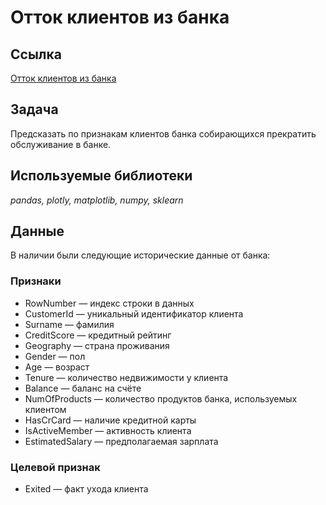 # Отток клиентов из банка

## Ссылка
[Отток клиентов из банка](https://nbviewer.jupyter.org/github/svvema/Yandex_praktikum-proj/blob/main/ML_projects/ML_classifier_ottok_klientov_banka/ML_classifier_ottok_klientov_banka.ipynb)

## Задача

Предсказать по признакам клиентов банка собирающихся прекратить обслуживание в банке.

## Используемые библиотеки
*pandas, plotly, matplotlib, numpy, sklearn*


## Данные

В наличии были следующие исторические данные от банка:

### Признаки
- RowNumber — индекс строки в данных
- CustomerId — уникальный идентификатор клиента
- Surname — фамилия
- CreditScore — кредитный рейтинг
- Geography — страна проживания
- Gender — пол
- Age — возраст
- Tenure — количество недвижимости у клиента
- Balance — баланс на счёте
- NumOfProducts — количество продуктов банка, используемых клиентом
- HasCrCard — наличие кредитной карты
- IsActiveMember — активность клиента
- EstimatedSalary — предполагаемая зарплата

### Целевой признак
- Exited — факт ухода клиента    